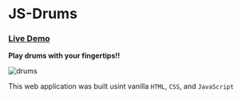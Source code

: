 # JS-Drums
### [Live Demo](https://kevinallen4325.github.io/JS-Drums/)
**Play drums with your fingertips!!**

![drums](https://cloud.githubusercontent.com/assets/26398311/26280985/0740365e-3dad-11e7-9968-e357e3c9be1f.png)

This web application was built  usint vanilla `HTML`, `CSS`, and `JavaScript`
